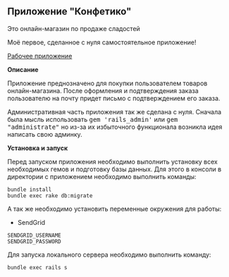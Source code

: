 ## Приложение "Конфетико"

Это онлайн-магазин по продаже сладостей

Моё первое, сделанное с нуля самостоятельное приложение!

[Рабочее приложение](https://confetico.herokuapp.com/)

**Описание**

Приложение преднозначено для покупки пользователем товаров онлайн-магазина.
После оформления и подтверждения заказа пользователю на почту придет письмо
с подтверждением его заказа.

Административная часть приложения так же сделана с нуля.
Сначала была мысль использовать <tt>gem 'rails_admin'</tt> или <tt>gem "administrate"</tt>
но из-за их избыточного функционала возникла идея написать свою админку.

**Установка и запуск**

Перед запуском приложения необходимо выполнить установку всех необходимых гемов и подготовку базы данных. Для этого в консоли в директории с приложением необходимо выполнить команды:

```
bundle install
bundle exec rake db:migrate
```

А так же необходимо установить переменные окружения для работы:

* SendGrid

```
SENDGRID_USERNAME
SENDGRID_PASSWORD
```

Для запуска локального сервера необходимо выполнить команду:

```
bundle exec rails s
```
